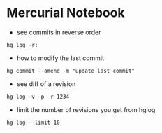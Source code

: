# Mercurial Notebook

- see commits in reverse order
```
hg log -r:

```

- how to modify the last commit
```
hg commit --amend -m "update last commit"

```

- see diff of a revision
```
hg log -v -p -r 1234

```

- limit the number of revisions you get from hglog
```
hg log --limit 10

```

